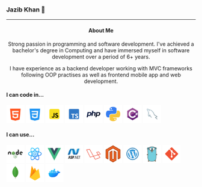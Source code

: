 ### Jazib Khan 👋
---

<center>
	
#### About Me

Strong passion in programming and software development. I've achieved a bachelor's degree in Computing and have immersed myself in software development over a period of 6+ years. 

I have experience as a backend developer working with MVC frameworks following OOP practises as well as frontend mobile app and web development.

</center>

#### I can code in...
<p float="left">
	<img title="HTML" src="./images/html.png" width="48"/>
	<img title="CSS" src="./images/css.png" width="48"/>
	<img title="JS" src="./images/js.png" width="48"/>
	<img title="TypeScript" src="./images/ts.png" width="48"/>
	<img title="PHP" src="./images/php.png" width="48"/>
	<img title="Python" src="./images/python.png" width="48"/>
	<img title="C#" src="./images/c-sharp.png" width="48"/>
	<img title="MySQL" src="./images/mysql.png" width="48"/>
</p>

#### I can use...

<p float="left">
	<img title="Node.js" src="./images/nodejs.png" width="48"/>
	<img title="React" src="./images/react.png" width="48"/>
  	<img title="Vue js" src="./images/vuejs.png" width="48"/>
	<img title="ASP.NET" src="./images/asp.net.png" width="48"/>
	<img title="Laravel" src="./images/laravel.png" width="48"/>
	<img title="Magento" src="./images/magento.png" width="48"/>
	<img title="Wordpress" src="./images/wordpress.png" width="48"/>
	<img title="Golang" src="./images/golang.png" width="48"/>
	<img title="Git" src="./images/git.png" width="48"/>
	<img title="MongoDB" src="./images/mongodb.png" width="48"/>
	<img title="Firebase" src="./images/firebase.png" width="48"/>
	<img title="Docker" src="./images/docker.png" width="48"/>
</p>

</center>


<!--
**Jazib-Khan/Jazib-Khan** is a ✨ _special_ ✨ repository because its `README.md` (this file) appears on your GitHub profile.

Here are some ideas to get you started:

- 🔭 I’m currently working on ...
- 🌱 I’m currently learning ...
- 👯 I’m looking to collaborate on ...
- 🤔 I’m looking for help with ...
- 💬 Ask me about ...
- 📫 How to reach me: ...
- 😄 Pronouns: ...
- ⚡ Fun fact: ...
-->
